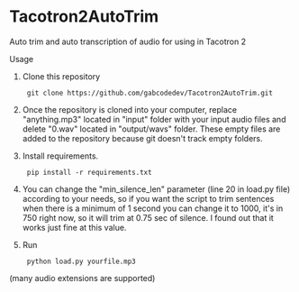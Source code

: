 # Tacotron2AutoTrim
Auto trim and auto transcription of audio for using in Tacotron 2

Usage
1. Clone this repository

        git clone https://github.com/gabcodedev/Tacotron2AutoTrim.git

2. Once the repository is cloned into your computer, replace "anything.mp3" located in "input" folder with your input audio files and delete "0.wav" located in "output/wavs" folder. 
These empty files are added to the repository because git doesn't track empty folders.

3. Install requirements.
   
        pip install -r requirements.txt


4. You can change the "min_silence_len" parameter (line 20 in load.py file) according to your needs, so if you want the script to trim sentences when there is a minimum of 1 second you can change it to 1000, it's in 750 right now, so it will trim at 0.75 sec of silence. I found out that it works just fine at this value.

5. Run
   
        python load.py yourfile.mp3  

(many audio extensions are supported)

